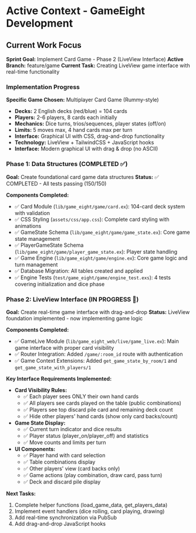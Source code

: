 # Active Context - GameEight Development

## Current Work Focus
**Sprint Goal:** Implement Card Game - Phase 2 (LiveView Interface)
**Active Branch:** feature/game
**Current Task:** Creating LiveView game interface with real-time functionality

### Implementation Progress
**Specific Game Chosen:** Multiplayer Card Game (Rummy-style)
- **Decks:** 2 English decks (red/blue) = 104 cards
- **Players:** 2-6 players, 8 cards each initially
- **Mechanics:** Dice turns, trios/sequences, player states (off/on)
- **Limits:** 5 moves max, 4 hand cards max per turn
- **Interface:** Graphical UI with CSS, drag-and-drop functionality
- **Technology:** LiveView + TailwindCSS + JavaScript hooks
- **Interface:** Modern graphical UI with drag & drop (no ASCII)

### Phase 1: Data Structures (COMPLETED ✅)
**Goal:** Create foundational card game data structures
**Status:** ✅ COMPLETED - All tests passing (150/150)

**Components Completed:**
- ✅ Card Module (`lib/game_eight/game/card.ex`): 104-card deck system with validation
- ✅ CSS Styling (`assets/css/app.css`): Complete card styling with animations
- ✅ GameState Schema (`lib/game_eight/game/game_state.ex`): Core game state management
- ✅ PlayerGameState Schema (`lib/game_eight/game/player_game_state.ex`): Player state handling
- ✅ Game Engine (`lib/game_eight/game/engine.ex`): Core game logic and turn management
- ✅ Database Migration: All tables created and applied
- ✅ Engine Tests (`test/game_eight/game/engine_test.exs`): 4 tests covering initialization and dice phase

### Phase 2: LiveView Interface (IN PROGRESS 🔄)
**Goal:** Create real-time game interface with drag-and-drop
**Status:** LiveView foundation implemented - now implementing game logic

**Components Completed:**
- ✅ GameLive Module (`lib/game_eight_web/live/game_live.ex`): Main game interface with proper card visibility
- ✅ Router Integration: Added `/game/:room_id` route with authentication
- ✅ Game Context Extensions: Added `get_game_state_by_room/1` and `get_game_state_with_players/1`

**Key Interface Requirements Implemented:**
- **Card Visibility Rules:**
  - ✅ Each player sees ONLY their own hand cards
  - ✅ All players see cards played on the table (public combinations)
  - ✅ Players see top discard pile card and remaining deck count
  - ✅ Hide other players' hand cards (show only card backs/count)
- **Game State Display:**
  - ✅ Current turn indicator and dice results
  - ✅ Player status (player_on/player_off) and statistics
  - ✅ Move counts and limits per turn
- **UI Components:**
  - ✅ Player hand with card selection
  - ✅ Table combinations display
  - ✅ Other players' view (card backs only)
  - ✅ Game actions (play combination, draw card, pass turn)
  - ✅ Deck and discard pile display

**Next Tasks:**
1. Complete helper functions (load_game_data, get_players_data)
2. Implement event handlers (dice rolling, card playing, drawing)
3. Add real-time synchronization via PubSub
4. Add drag-and-drop JavaScript hooks
